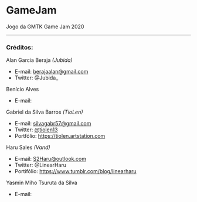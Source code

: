 # GameJam
Jogo da GMTK Game Jam 2020

-----------

### Créditos:

Alan Garcia Beraja *(Jubida)*
- E-mail: berajaalan@gmail.com
- Twitter: @Jubida_
 
Benício Alves
- E-mail: 

Gabriel da Silva Barros *(TioLen)*
- E-mail: silvagabr57@gmail.com
- Twitter: [@tiolen13](https://twitter.com/tiolen13)
- Portfólio: https://tiolen.artstation.com

Haru Sales *(Vand)*
- E-mail: S2Haru@outlook.com
- Twitter: @LinearHaru
- Portifólio: https://www.tumblr.com/blog/linearharu

Yasmin Miho Tsuruta da Silva
- E-mail: 
